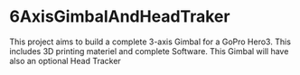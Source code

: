 # 6AxisGimbalAndHeadTraker
This project aims to build a complete 3-axis Gimbal for a GoPro Hero3. This includes 3D printing materiel and complete Software. This Gimbal will have also an optional Head Tracker
